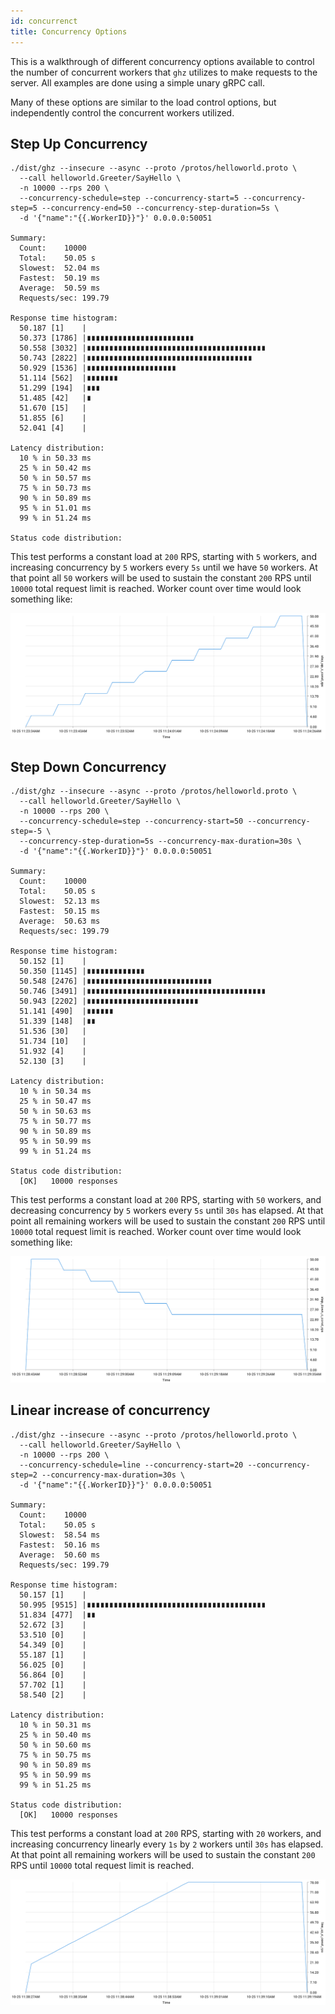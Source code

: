 ```yaml
---
id: concurrenct
title: Concurrency Options
---
```


This is a walkthrough of different concurrency options available to control the number of concurrent workers that `ghz` utilizes to make requests to the server. All examples are done using a simple unary gRPC call.

Many of these options are similar to the load control options, but independently control the concurrent workers utilized.

## Step Up Concurrency

```
./dist/ghz --insecure --async --proto /protos/helloworld.proto \
  --call helloworld.Greeter/SayHello \
  -n 10000 --rps 200 \
  --concurrency-schedule=step --concurrency-start=5 --concurrency-step=5 --concurrency-end=50 --concurrency-step-duration=5s \
  -d '{"name":"{{.WorkerID}}"}' 0.0.0.0:50051

Summary:
  Count:	10000
  Total:	50.05 s
  Slowest:	52.04 ms
  Fastest:	50.19 ms
  Average:	50.59 ms
  Requests/sec:	199.79

Response time histogram:
  50.187 [1]	|
  50.373 [1786]	|∎∎∎∎∎∎∎∎∎∎∎∎∎∎∎∎∎∎∎∎∎∎∎∎
  50.558 [3032]	|∎∎∎∎∎∎∎∎∎∎∎∎∎∎∎∎∎∎∎∎∎∎∎∎∎∎∎∎∎∎∎∎∎∎∎∎∎∎∎∎
  50.743 [2822]	|∎∎∎∎∎∎∎∎∎∎∎∎∎∎∎∎∎∎∎∎∎∎∎∎∎∎∎∎∎∎∎∎∎∎∎∎∎
  50.929 [1536]	|∎∎∎∎∎∎∎∎∎∎∎∎∎∎∎∎∎∎∎∎
  51.114 [562]	|∎∎∎∎∎∎∎
  51.299 [194]	|∎∎∎
  51.485 [42]	|∎
  51.670 [15]	|
  51.855 [6]	|
  52.041 [4]	|

Latency distribution:
  10 % in 50.33 ms
  25 % in 50.42 ms
  50 % in 50.57 ms
  75 % in 50.73 ms
  90 % in 50.89 ms
  95 % in 51.01 ms
  99 % in 51.24 ms

Status code distribution:
```

This test performs a constant load at `200` RPS, starting with `5` workers, and increasing concurrency by `5` workers every `5s` until we have `50` workers. At that point all `50` workers will be used to sustain the constant `200` RPS until `10000` total request limit is reached. Worker count over time would look something like:

![Step Up Concurrency Constant Load](images/step_up_c_const_rps_wc.svg)

## Step Down Concurrency

```
./dist/ghz --insecure --async --proto /protos/helloworld.proto \
  --call helloworld.Greeter/SayHello \
  -n 10000 --rps 200 \
  --concurrency-schedule=step --concurrency-start=50 --concurrency-step=-5 \
  --concurrency-step-duration=5s --concurrency-max-duration=30s \
  -d '{"name":"{{.WorkerID}}"}' 0.0.0.0:50051

Summary:
  Count:	10000
  Total:	50.05 s
  Slowest:	52.13 ms
  Fastest:	50.15 ms
  Average:	50.63 ms
  Requests/sec:	199.79

Response time histogram:
  50.152 [1]	|
  50.350 [1145]	|∎∎∎∎∎∎∎∎∎∎∎∎∎
  50.548 [2476]	|∎∎∎∎∎∎∎∎∎∎∎∎∎∎∎∎∎∎∎∎∎∎∎∎∎∎∎∎
  50.746 [3491]	|∎∎∎∎∎∎∎∎∎∎∎∎∎∎∎∎∎∎∎∎∎∎∎∎∎∎∎∎∎∎∎∎∎∎∎∎∎∎∎∎
  50.943 [2202]	|∎∎∎∎∎∎∎∎∎∎∎∎∎∎∎∎∎∎∎∎∎∎∎∎∎
  51.141 [490]	|∎∎∎∎∎∎
  51.339 [148]	|∎∎
  51.536 [30]	|
  51.734 [10]	|
  51.932 [4]	|
  52.130 [3]	|

Latency distribution:
  10 % in 50.34 ms
  25 % in 50.47 ms
  50 % in 50.63 ms
  75 % in 50.77 ms
  90 % in 50.89 ms
  95 % in 50.99 ms
  99 % in 51.24 ms

Status code distribution:
  [OK]   10000 responses
```

This test performs a constant load at `200` RPS, starting with `50` workers, and decreasing concurrency by `5` workers every `5s` until `30s` has elapsed. At that point all remaining workers will be used to sustain the constant `200` RPS until `10000` total request limit is reached. Worker count over time would look something like:

![Step Down Concurrency Constant Load](images/step_down_c_const_rps_wc.svg)

## Linear increase of concurrency

```
./dist/ghz --insecure --async --proto /protos/helloworld.proto \
  --call helloworld.Greeter/SayHello \
  -n 10000 --rps 200 \
  --concurrency-schedule=line --concurrency-start=20 --concurrency-step=2 --concurrency-max-duration=30s \
  -d '{"name":"{{.WorkerID}}"}' 0.0.0.0:50051

Summary:
  Count:	10000
  Total:	50.05 s
  Slowest:	58.54 ms
  Fastest:	50.16 ms
  Average:	50.60 ms
  Requests/sec:	199.79

Response time histogram:
  50.157 [1]	|
  50.995 [9515]	|∎∎∎∎∎∎∎∎∎∎∎∎∎∎∎∎∎∎∎∎∎∎∎∎∎∎∎∎∎∎∎∎∎∎∎∎∎∎∎∎
  51.834 [477]	|∎∎
  52.672 [3]	|
  53.510 [0]	|
  54.349 [0]	|
  55.187 [1]	|
  56.025 [0]	|
  56.864 [0]	|
  57.702 [1]	|
  58.540 [2]	|

Latency distribution:
  10 % in 50.31 ms
  25 % in 50.40 ms
  50 % in 50.60 ms
  75 % in 50.75 ms
  90 % in 50.89 ms
  95 % in 50.99 ms
  99 % in 51.25 ms

Status code distribution:
  [OK]   10000 responses
```

This test performs a constant load at `200` RPS, starting with `20` workers, and increasing concurrency linearly every `1s` by `2` workers until `30s` has elapsed. At that point all remaining workers will be used to sustain the constant `200` RPS until `10000` total request limit is reached.

![Lene Up Concurrency Constant Load](images/line_up_c_const_rps_wc.svg)
